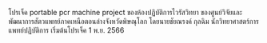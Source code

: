 โปรเจ็ค portable pcr machine project ของห้องปฏิบัติการไวรัสวิทยา ของศูนย์วิจัยและพัฒนาการสัตวแพทย์ภาคเหนือตอนล่างจังหวัดพิษณุโลก โดยนายชัยณรงค์ กุลฉิม นักวิทยาศาสตร์การแพทย์ปฏิบัติการ เริ่มต้นโปรเจ็ค 1 พ.ย. 2566
